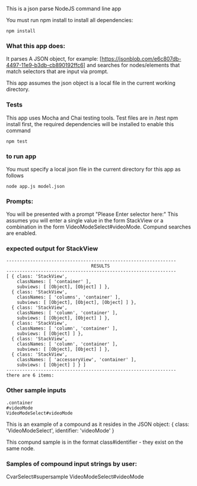 This is a json parse NodeJS command line app

You must run npm install to install all dependencies:

```
npm install
```


### What this app does:

It parses A JSON object, for example: [https://jsonblob.com/e6c807db-4497-11e9-b3db-cb890192ffc6] and searches for nodes/elements that match selectors that are input via prompt.

This app assumes the json object is a local file in the current working directory.

### Tests 
This app uses Mocha and Chai testing tools.
Test files are in /test
npm install first, the required dependencies will be installed to enable this command

```
npm test
```

### to run app

You must specify a local json file in the current directory for this app as follows

```
node app.js model.json
```

### Prompts:
You will be presented with a prompt "Please Enter selector here:"
This assumes you will enter a single value in the form StackView or a combination in the form VideoModeSelect#videoMode. Compund searches are enabled.


### expected output for StackView
```
----------------------------------------------------------------
                                RESULTS                         
----------------------------------------------------------------
[ { class: 'StackView',
    classNames: [ 'container' ],
    subviews: [ [Object], [Object] ] },
  { class: 'StackView',
    classNames: [ 'columns', 'container' ],
    subviews: [ [Object], [Object], [Object] ] },
  { class: 'StackView',
    classNames: [ 'column', 'container' ],
    subviews: [ [Object], [Object] ] },
  { class: 'StackView',
    classNames: [ 'column', 'container' ],
    subviews: [ [Object] ] },
  { class: 'StackView',
    classNames: [ 'column', 'container' ],
    subviews: [ [Object], [Object] ] },
  { class: 'StackView',
    classNames: [ 'accessoryView', 'container' ],
    subviews: [ [Object] ] } ]
----------------------------------------------------------------
there are 6 items:
```


### Other sample inputs
```
.container
#videoMode
VideoModeSelect#videoMode
```
This is an example of a compound as it resides in the JSON object:
{ class: 'VideoModeSelect', identifier: 'videoMode' }

This compund sample is in the format class#identifier - they exist on the same node.	

### Samples of compound input strings by user:
CvarSelect#supersample
VideoModeSelect#videoMode
